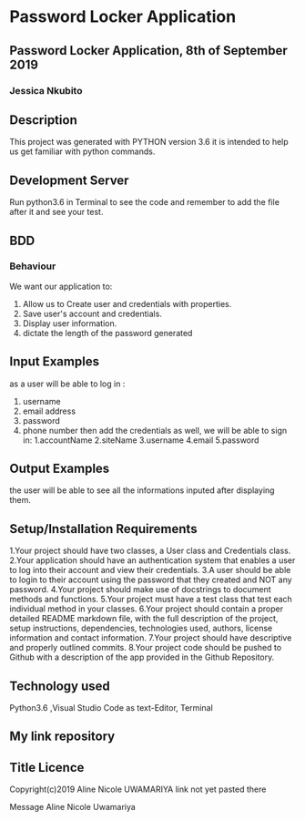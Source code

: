 # Password Locker Application
## Password Locker Application, 8th of September 2019
### Jessica Nkubito
## Description
This project was generated with PYTHON version 3.6 
it is intended to help us get familiar with python commands.
## Development Server
Run python3.6 in Terminal to see the code and remember to add the file after it and see your test.
## BDD
### Behaviour
We want our application to:
1. Allow us to Create user and credentials with properties.
2. Save user's account and credentials.
3. Display user information.
5. dictate the length of the password generated
## Input Examples
as a user will be able to log in :
1. username
2. email address
3. password
4. phone number
then add the credentials as well, we will be able to sign in:
1.accountName
2.siteName
3.username
4.email
5.password
## Output Examples
the user will be able to see all the informations inputed after displaying them.
## Setup/Installation Requirements
1.Your project should have two classes, a User class and Credentials class.
2.Your application should have an authentication system that enables a user to log into their account and view their credentials.
3.A user should be able to login to their account using the password that they created and NOT any password.
4.Your project should make use of docstrings to document methods and functions.
5.Your project must have a test class that test each individual method in your classes.
6.Your project should contain a proper detailed README markdown file, with the full description of the project, setup instructions, dependencies, technologies used, authors, license information and contact information.
7.Your project should have descriptive and properly outlined commits.
8.Your project code should be pushed to Github with a description of the app provided in the Github Repository.
## Technology used
Python3.6 ,Visual Studio Code as text-Editor, Terminal
## My link repository
## Title Licence
Copyright(c)2019 Aline Nicole UWAMARIYA
link not yet pasted there




Message Aline Nicole Uwamariya



